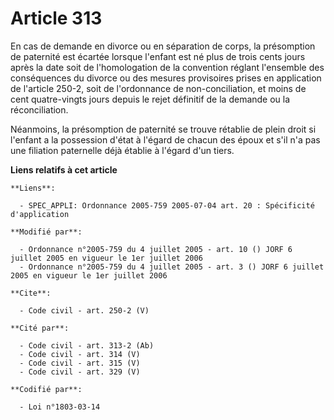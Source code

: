 # Article 313

En cas de demande en divorce ou en séparation de corps, la présomption de paternité est écartée lorsque l'enfant est né plus
de trois cents jours après la date soit de l'homologation de la convention réglant l'ensemble des conséquences du divorce ou
des mesures provisoires prises en application de l'article 250-2, soit de l'ordonnance de non-conciliation, et moins de cent
quatre-vingts jours depuis le rejet définitif de la demande ou la réconciliation. 

Néanmoins, la présomption de paternité se trouve rétablie de plein droit si l'enfant a la possession d'état à l'égard de
chacun des époux et s'il n'a pas une filiation paternelle déjà établie à l'égard d'un tiers.

**Liens relatifs à cet article**

	**Liens**:

	  - SPEC_APPLI: Ordonnance 2005-759 2005-07-04 art. 20 : Spécificité d'application

	**Modifié par**:

	  - Ordonnance n°2005-759 du 4 juillet 2005 - art. 10 () JORF 6 juillet 2005 en vigueur le 1er juillet 2006
	  - Ordonnance n°2005-759 du 4 juillet 2005 - art. 3 () JORF 6 juillet 2005 en vigueur le 1er juillet 2006

	**Cite**:

	  - Code civil - art. 250-2 (V)

	**Cité par**:

	  - Code civil - art. 313-2 (Ab)
	  - Code civil - art. 314 (V)
	  - Code civil - art. 315 (V)
	  - Code civil - art. 329 (V)

	**Codifié par**:

	  - Loi n°1803-03-14

